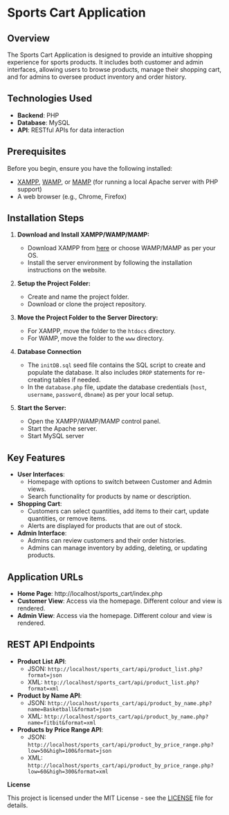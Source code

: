 # Sports Cart Application

## Overview
The Sports Cart Application is designed to provide an intuitive shopping experience for sports products. It includes both customer and admin interfaces, allowing users to browse products, manage their shopping cart, and for admins to oversee product inventory and order history.

## Technologies Used
- **Backend**: PHP
- **Database**: MySQL
- **API**: RESTful APIs for data interaction

## Prerequisites
Before you begin, ensure you have the following installed:
- [XAMPP](https://www.apachefriends.org/index.html), [WAMP](http://www.wampserver.com/en/), or [MAMP](https://www.mamp.info/en/) (for running a local Apache server with PHP support)
- A web browser (e.g., Chrome, Firefox)

## Installation Steps
1. **Download and Install XAMPP/WAMP/MAMP:**
   - Download XAMPP from [here](https://www.apachefriends.org/index.html) or choose WAMP/MAMP as per your OS.
   - Install the server environment by following the installation instructions on the website.

2. **Setup the Project Folder:**
   - Create and name the project folder.
   - Download or clone the project repository.

3. **Move the Project Folder to the Server Directory:**
   - For XAMPP, move the folder to the `htdocs` directory.
   - For WAMP, move the folder to the `www` directory.
  
4. **Database Connection**
   - The `initDB.sql` seed file contains the SQL script to create and populate the database. It also includes `DROP` statements for re-creating tables if needed.
   - In the `database.php` file, update the database credentials (`host`, `username`, `password`, `dbname`) as per your local setup.

5. **Start the Server:**
   - Open the XAMPP/WAMP/MAMP control panel.
   - Start the Apache server.
   - Start MySQL server

## Key Features
- **User Interfaces**:
  - Homepage with options to switch between Customer and Admin views.
  - Search functionality for products by name or description.
- **Shopping Cart**:
  - Customers can select quantities, add items to their cart, update quantities, or remove items.
  - Alerts are displayed for products that are out of stock.
- **Admin Interface**:
  - Admins can review customers and their order histories.
  - Admins can manage inventory by adding, deleting, or updating products.

## Application URLs
- **Home Page**: http://localhost/sports_cart/index.php
- **Customer View**: Access via the homepage. Different colour and view is rendered.
- **Admin View**: Access via the homepage. Different colour and view is rendered.

## REST API Endpoints
- **Product List API**:
  - JSON: `http://localhost/sports_cart/api/product_list.php?format=json`
  - XML: `http://localhost/sports_cart/api/product_list.php?format=xml`
- **Product by Name API**:
  - JSON: `http://localhost/sports_cart/api/product_by_name.php?name=Basketball&format=json`
  - XML: `http://localhost/sports_cart/api/product_by_name.php?name=fitbit&format=xml`
- **Products by Price Range API**:
  - JSON: `http://localhost/sports_cart/api/product_by_price_range.php?low=50&high=100&format=json`
  - XML: `http://localhost/sports_cart/api/product_by_price_range.php?low=60&high=300&format=xml`

**License**

This project is licensed under the MIT License - see the [LICENSE](License.txt) file for details.

